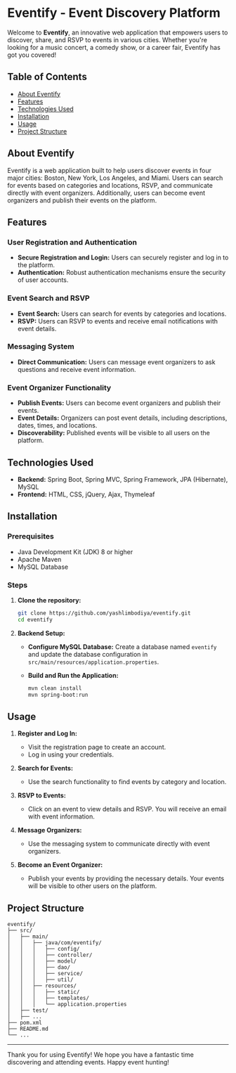 # Eventify - Event Discovery Platform

Welcome to **Eventify**, an innovative web application that empowers users to discover, share, and RSVP to events in various cities. Whether you're looking for a music concert, a comedy show, or a career fair, Eventify has got you covered!

## Table of Contents

- [About Eventify](#about-eventify)
- [Features](#features)
- [Technologies Used](#technologies-used)
- [Installation](#installation)
- [Usage](#usage)
- [Project Structure](#project-structure)

## About Eventify

Eventify is a web application built to help users discover events in four major cities: Boston, New York, Los Angeles, and Miami. Users can search for events based on categories and locations, RSVP, and communicate directly with event organizers. Additionally, users can become event organizers and publish their events on the platform.

## Features

### User Registration and Authentication
- **Secure Registration and Login:** Users can securely register and log in to the platform.
- **Authentication:** Robust authentication mechanisms ensure the security of user accounts.

### Event Search and RSVP
- **Event Search:** Users can search for events by categories and locations.
- **RSVP:** Users can RSVP to events and receive email notifications with event details.

### Messaging System
- **Direct Communication:** Users can message event organizers to ask questions and receive event information.

### Event Organizer Functionality
- **Publish Events:** Users can become event organizers and publish their events.
- **Event Details:** Organizers can post event details, including descriptions, dates, times, and locations.
- **Discoverability:** Published events will be visible to all users on the platform.

## Technologies Used

- **Backend:** Spring Boot, Spring MVC, Spring Framework, JPA (Hibernate), MySQL
- **Frontend:** HTML, CSS, jQuery, Ajax, Thymeleaf

## Installation

### Prerequisites
- Java Development Kit (JDK) 8 or higher
- Apache Maven
- MySQL Database

### Steps

1. **Clone the repository:**
   ```sh
   git clone https://github.com/yashlimbodiya/eventify.git
   cd eventify
   ```

2. **Backend Setup:**

   - **Configure MySQL Database:**
     Create a database named `eventify` and update the database configuration in `src/main/resources/application.properties`.

   - **Build and Run the Application:**
     ```sh
     mvn clean install
     mvn spring-boot:run
     ```

## Usage

1. **Register and Log In:**
   - Visit the registration page to create an account.
   - Log in using your credentials.

2. **Search for Events:**
   - Use the search functionality to find events by category and location.

3. **RSVP to Events:**
   - Click on an event to view details and RSVP. You will receive an email with event information.

4. **Message Organizers:**
   - Use the messaging system to communicate directly with event organizers.

5. **Become an Event Organizer:**
   - Publish your events by providing the necessary details. Your events will be visible to other users on the platform.

## Project Structure

```
eventify/
├── src/
│   ├── main/
│   │   ├── java/com/eventify/
│   │   │   ├── config/
│   │   │   ├── controller/
│   │   │   ├── model/
│   │   │   ├── dao/
│   │   │   ├── service/
│   │   │   ├── util/
│   │   ├── resources/
│   │   │   ├── static/
│   │   │   ├── templates/
│   │   │   └── application.properties
│   ├── test/
│   ├── ...
├── pom.xml
├── README.md
└── ...
```

---

Thank you for using Eventify! We hope you have a fantastic time discovering and attending events. Happy event hunting!
